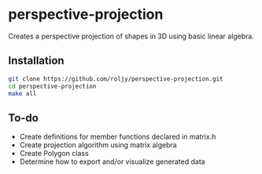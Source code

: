 # perspective-projection

Creates a perspective projection of shapes in 3D using basic linear algebra.

## Installation

```bash
git clone https://github.com/roljy/perspective-projection.git
cd perspective-projection
make all
```

## To-do

* Create definitions for member functions declared in matrix.h
* Create projection algorithm using matrix algebra
* Create Polygon class
* Determine how to export and/or visualize generated data
